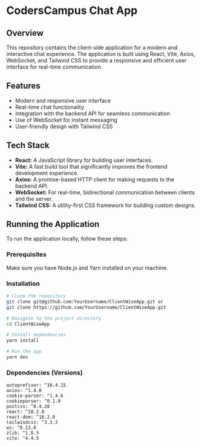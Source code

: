 # CodersCampus Chat App

## Overview

This repository contains the client-side application for a modern and interactive chat experience. The application is built using React, Vite, Axios, WebSocket, and Tailwind CSS to provide a responsive and efficient user interface for real-time communication.

## Features

- Modern and responsive user interface
- Real-time chat functionality
- Integration with the backend API for seamless communication
- Use of WebSocket for instant messaging
- User-friendly design with Tailwind CSS

## Tech Stack

- **React:** A JavaScript library for building user interfaces.
- **Vite:** A fast build tool that significantly improves the frontend development experience.
- **Axios:** A promise-based HTTP client for making requests to the backend API.
- **WebSocket:** For real-time, bidirectional communication between clients and the server.
- **Tailwind CSS:** A utility-first CSS framework for building custom designs.

## Running the Application

To run the application locally, follow these steps:

### Prerequisites

Make sure you have Node.js and Yarn installed on your machine.

### Installation

```bash
# Clone the repository
git clone git@github.com:YourUsername/ClientWiseApp.git or
git clone https://github.com/YourUsername/ClientWiseApp.git

# Navigate to the project directory
cd ClientWiseApp

# Install dependencies
yarn install

# Run the app
yarn dev
```

### Dependencies (Versions)

    autoprefixer: ^10.4.15
    axios: ^1.4.0
    cookie-parser: ^1.4.6
    cookieparser: ^0.1.0
    postcss: ^8.4.28
    react: ^18.2.0
    react-dom: ^18.2.0
    tailwindcss: ^3.3.3
    ws: ^8.13.0
    zlib: ^1.0.5
    vite: ^4.4.5
